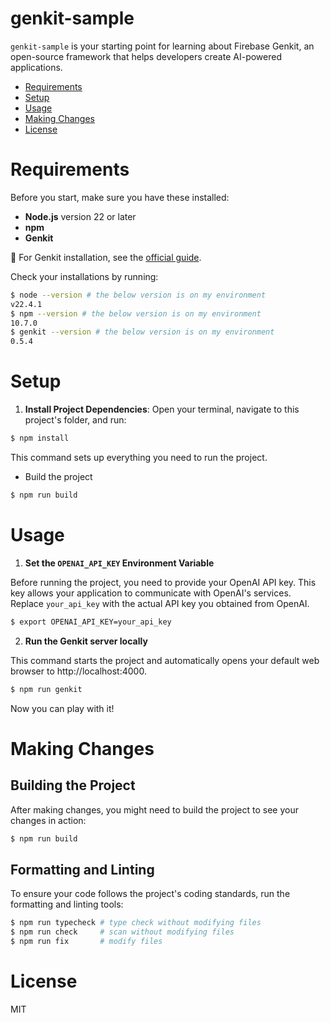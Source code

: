 # genkit-sample

`genkit-sample` is your starting point for learning about Firebase Genkit, an open-source framework that helps developers create AI-powered applications.

- [Requirements](#requirements)
- [Setup](#setup)
- [Usage](#usage)
- [Making Changes](#making-changes)
- [License](#license)

# Requirements

Before you start, make sure you have these installed:

- **Node.js** version 22 or later
- **npm**
- **Genkit**

🔗 For Genkit installation, see the [official guide](https://firebase.google.com/docs/genkit/get-started).

Check your installations by running:

```bash
$ node --version # the below version is on my environment
v22.4.1
$ npm --version # the below version is on my environment
10.7.0
$ genkit --version # the below version is on my environment
0.5.4
```

# Setup

1. **Install Project Dependencies**: Open your terminal, navigate to this project's folder, and run:

```bash
$ npm install
```

This command sets up everything you need to run the project.

- Build the project

```bash
$ npm run build
```

# Usage

1. **Set the `OPENAI_API_KEY` Environment Variable**

Before running the project, you need to provide your OpenAI API key. This key allows your application to communicate with OpenAI's services. Replace `your_api_key` with the actual API key you obtained from OpenAI.

```bash
$ export OPENAI_API_KEY=your_api_key
```

2. **Run the Genkit server locally**

This command starts the project and automatically opens your default web browser to http://localhost:4000.

```bash
$ npm run genkit
```

Now you can play with it!

# Making Changes

## Building the Project

After making changes, you might need to build the project to see your changes in action:

```bash
$ npm run build
```

## Formatting and Linting

To ensure your code follows the project's coding standards, run the formatting and linting tools:

```bash
$ npm run typecheck # type check without modifying files
$ npm run check     # scan without modifying files
$ npm run fix       # modify files
```

# License

MIT
